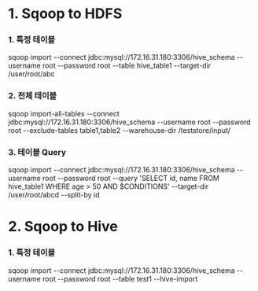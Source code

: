 # 1. Sqoop to HDFS
### 1. 특정 테이블
sqoop import --connect jdbc:mysql://172.16.31.180:3306/hive_schema --username root --password root --table hive_table1 --target-dir /user/root/abc</br>

### 2. 전체 테이블
sqoop import-all-tables --connect jdbc:mysql://172.16.31.180:3306/hive_schema --username root --password root --exclude-tables table1,table2 --warehouse-dir /teststore/input/</br>

### 3. 테이블 Query
sqoop import --connect jdbc:mysql://172.16.31.180:3306/hive_schema --username root --password root --query 'SELECT id, name FROM hive_table1 WHERE age > 50 AND $CONDITIONS' --target-dir /user/root/abcd --split-by id</br>

# 2. Sqoop to Hive
### 1. 특정 테이블
sqoop import --connect  jdbc:mysql://172.16.31.180:3306/hive_schema --username root --password root --table test1 --hive-import</br>
